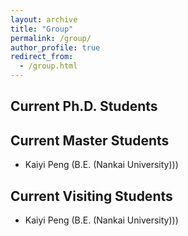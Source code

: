 ```yaml
---
layout: archive
title: "Group"
permalink: /group/
author_profile: true
redirect_from: 
  - /group.html
---
```



Current Ph.D. Students
-----

Current Master Students
-----
<ul style="text-align: justify">
<li>Kaiyi Peng (B.E. (Nankai University)))</li>
</ul>

Current Visiting Students
-----
<ul style="text-align: justify">
<li>Kaiyi Peng (B.E. (Nankai University)))</li>
</ul>
